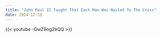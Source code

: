 ```yaml
---
title: "John Paul II Taught That Each Man Was Nailed To The Cross"
date: 2024-12-19
---
```


{{< youtube -GwZ9og2bQQ >}}
